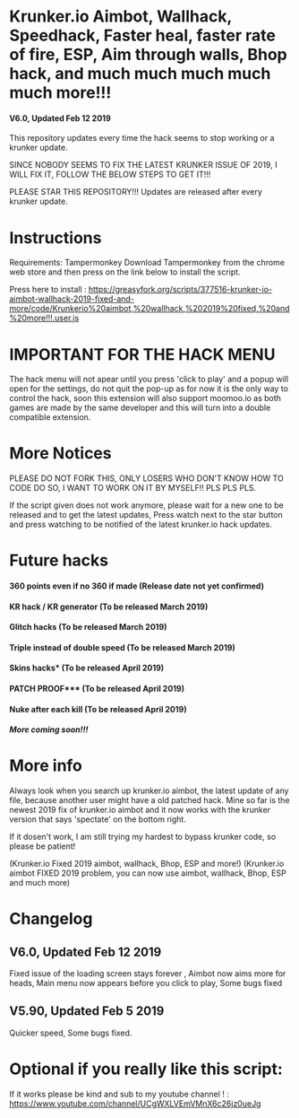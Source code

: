 # Krunker.io Aimbot, Wallhack, Speedhack, Faster heal, faster rate of fire, ESP, Aim through walls, Bhop hack, and much much much much much more!!! 

#### V6.0, Updated Feb 12 2019

This repository updates every time the hack seems to stop working or a krunker update.

SINCE NOBODY SEEMS TO FIX THE LATEST KRUNKER ISSUE OF 2019, I WILL FIX IT, FOLLOW THE BELOW STEPS TO GET IT!!!

PLEASE STAR THIS REPOSITORY!!! Updates are released after every krunker update.

# Instructions

Requirements: Tampermonkey
Download Tampermonkey from the chrome web store and then press on the link below to install the script.

Press here to install : https://greasyfork.org/scripts/377516-krunker-io-aimbot-wallhack-2019-fixed-and-more/code/Krunkerio%20aimbot,%20wallhack,%202019%20fixed,%20and%20more!!!.user.js

# IMPORTANT FOR THE HACK MENU
The hack menu will not apear until you press 'click to play' and a popup will open for the settings, do not quit the pop-up as for now it is the only way to control the hack, soon this extension will also support moomoo.io as both games are made by the same developer and this will turn into a double compatible extension.

# More Notices
PLEASE DO NOT FORK THIS, ONLY LOSERS WHO DON'T KNOW HOW TO CODE DO SO, I WANT TO WORK ON IT BY MYSELF!! PLS PLS PLS.

If the script given does not work anymore, please wait for a new one to be released and to get the latest updates, Press watch next to the star button and press watching to be notified of the latest krunker.io hack updates.

# Future hacks
#### 360 points even if no 360 if made (Release date not yet confirmed)
#### KR hack / KR generator (To be released March 2019)
#### Glitch hacks (To be released March 2019)
#### Triple instead of double speed (To be released March 2019)
#### Skins hacks* (To be released April 2019)
#### PATCH PROOF*** (To be released April 2019)
#### Nuke after each kill (To be released April 2019)
##### More coming soon!!!


# More info

Always look when you search up krunker.io aimbot, the latest update of any file, because another user might have a old patched hack. Mine so far is the newest 2019 fix of krunker.io aimbot and it now works with the krunker version that says 'spectate' on the bottom right.

If it dosen't work, I am still trying my hardest to bypass krunker code, so please be patient!

(Krunker.io Fixed 2019 aimbot, wallhack, Bhop, ESP and more!)
(Krunker.io aimbot FIXED 2019 problem, you can now use aimbot, wallhack, Bhop, ESP and much more)

# Changelog
## V6.0, Updated Feb 12 2019
Fixed issue of the loading screen stays forever , Aimbot now aims more for heads, Main menu now appears before you click to play, Some bugs fixed

## V5.90, Updated Feb 5 2019
Quicker speed, Some bugs fixed.



# Optional if you really like this script:

If it works please be kind and sub to my youtube channel ! : https://www.youtube.com/channel/UCgWXLVEmVMnX6c26jz0ueJg

